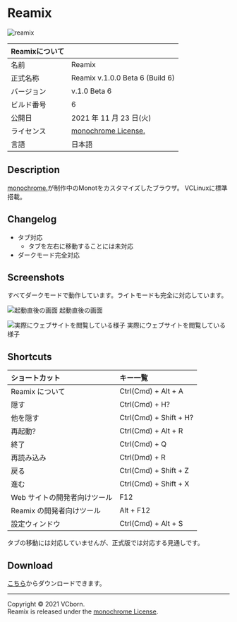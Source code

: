 # Reamix

![reamix](https://user-images.githubusercontent.com/39876629/160284567-22120f26-9e13-49ee-84ee-4992c6dd42bd.png)

| Reamixについて |                                                                        |
| :--------- | :--------------------------------------------------------------------- |
| 名前       | Reamix                                                                 |
| 正式名称   | Reamix v.1.0.0 Beta 6 (Build 6)                                        |
| バージョン | v.1.0 Beta 6                                                           |
| ビルド番号 | 6                                                                      |
| 公開日     | 2021 年 11 月 23 日(火)                                                |
| ライセンス | [monochrome License.](https://www.monochrome.tk/mncr/license) |
| 言語       | 日本語                                                                 |

## Description

[monochrome.](https://www.monochrome.tk/mncr/)が制作中のMonotをカスタマイズしたブラウザ。
VCLinuxに標準搭載。

## Changelog

- タブ対応
  - タブを左右に移動することには未対応
- ダークモード完全対応

## Screenshots

すべてダークモードで動作しています。ライトモードも完全に対応しています。

![起動直後の画面](https://user-images.githubusercontent.com/39876629/160284910-0c1e28d9-e04c-4d73-9b5d-e09040753f31.png)
起動直後の画面

![実際にウェブサイトを閲覧している様子](https://user-images.githubusercontent.com/39876629/160284937-348bb44a-2a69-4ee5-9da5-2ab597ed1019.png)
実際にウェブサイトを閲覧している様子

## Shortcuts

| ショートカット               | キー一覧               |
| :--------------------------- | :--------------------- |
| Reamix について              | Ctrl(Cmd) + Alt + A    |
| 隠す                         | Ctrl(Cmd) + H?         |
| 他を隠す                     | Ctrl(Cmd) + Shift + H? |
| 再起動?                      | Ctrl(Cmd) + Alt + R    |
| 終了                         | Ctrl(Cmd) + Q          |
| 再読み込み                   | Ctrl(Dmd) + R          |
| 戻る                         | Ctrl(Cmd) + Shift + Z  |
| 進む                         | Ctrl(Cmd) + Shift + X  |
| Web サイトの開発者向けツール | F12                    |
| Reamix の開発者向けツール    | Alt + F12              |
| 設定ウィンドウ               | Ctrl(Cmd) + Alt + S    |

タブの移動には対応していませんが、正式版では対応する見通しです。

## Download

[こちら](https://vcborn.com/services/reamix/)からダウンロードできます。

---

Copyright &copy; 2021 VCborn.  
Reamix is released under the [monochrome License](https://www.monochrome.tk/mncr/license).
